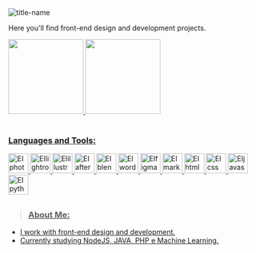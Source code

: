 
<img src="https://i.ibb.co/NtJN5BB/title-name.jpg" alt="title-name" border="0">

Here you'll find front-end design and development projects.

<div>
  <a href="https://github.com/Eduardoiago">
  <img height="150em" src="https://github-readme-stats.vercel.app/api?username=Eduardoiago&show_icons=true&theme=dark&include_all_commits=true&count_private=true"/> 
  <img height="150em" src="https://github-readme-stats.vercel.app/api/top-langs/?username=Eduardoiago&layout=compact&langs_count=16&theme=dark"/>
</div>

<div style="display: inline_block"><br>
  <h3>Languages and Tools: </h3>
  <img aling="center" alt="EIphotoshop" height="40" width="40" src="https://cdn.jsdelivr.net/gh/devicons/devicon@latest/icons/photoshop/photoshop-original.svg" />
  <img aling="center" alt="EIlightroom" height="40" width="40" src="https://upload.wikimedia.org/wikipedia/commons/b/b6/Adobe_Photoshop_Lightroom_CC_logo.svg" />
  <img aling="center" alt="EIillustrator" height="40" width="40" src="https://upload.wikimedia.org/wikipedia/commons/f/fb/Adobe_Illustrator_CC_icon.svg" />
  <img aling="center" alt="EIaftereffects" height="40" width="40" src="https://cdn.jsdelivr.net/gh/devicons/devicon@latest/icons/aftereffects/aftereffects-original.svg" />
  <img aling="center" alt="EIblender" height="40" width="40" src="https://cdn.icon-icons.com/icons2/3053/PNG/512/blender_alt_macos_bigsur_icon_189483.png" />
  <img aling="center" alt="EIwordpress" height="40" width="40" src="https://www.svgrepo.com/show/217790/wordpress.svg" />
  <img aling="center" alt="EIfigma" height="40" width="40" src="https://cdn.jsdelivr.net/gh/devicons/devicon@latest/icons/figma/figma-original.svg" />
  <img aling="center" alt="EImarkdown" height="40" width="40" src="https://extensions.typo3.org/typo3temp/assets/tx_terfe2/images/markdown_parser_1.0.2.svg" />
  <img aling="center" alt="EIhtml" height="40" width="40" src="https://cdn.jsdelivr.net/gh/devicons/devicon@latest/icons/html5/html5-original.svg" /> 
  <img aling="center" alt="EIcss" height="40" width="40" src="https://cdn.jsdelivr.net/gh/devicons/devicon@latest/icons/css3/css3-original.svg" /> 
  <img aling="center" alt="EIjavascript" height="40" width="40" src="https://cdn.jsdelivr.net/gh/devicons/devicon@latest/icons/javascript/javascript-original.svg" /> 
  <img aling="center" alt="EIpython" height="40" width="40" src="https://cdn.jsdelivr.net/gh/devicons/devicon@latest/icons/python/python-original.svg" /> 
</div>

##

> <h3>About Me:</h3>
- I work with front-end design and development.
- Currently studying NodeJS, JAVA, PHP e Machine Learning.
    
